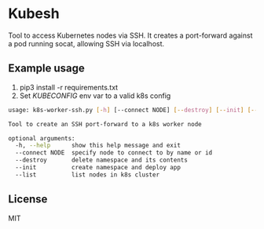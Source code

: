 # Kubesh

Tool to access Kubernetes nodes via SSH. 
It creates a port-forward against a pod running socat, allowing SSH via localhost.

Example usage
----

1. pip3 install -r requirements.txt
2. Set *KUBECONFIG* env var to a valid k8s config


```bash
usage: k8s-worker-ssh.py [-h] [--connect NODE] [--destroy] [--init] [--list]

Tool to create an SSH port-forward to a k8s worker node

optional arguments:
  -h, --help      show this help message and exit
  --connect NODE  specify node to connect to by name or id
  --destroy       delete namespace and its contents
  --init          create namespace and deploy app
  --list          list nodes in k8s cluster
```

License
----

MIT
